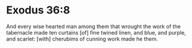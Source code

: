 # Exodus 36:8

And every wise hearted man among them that wrought the work of the tabernacle made ten curtains [of] fine twined linen, and blue, and purple, and scarlet: [with] cherubims of cunning work made he them.